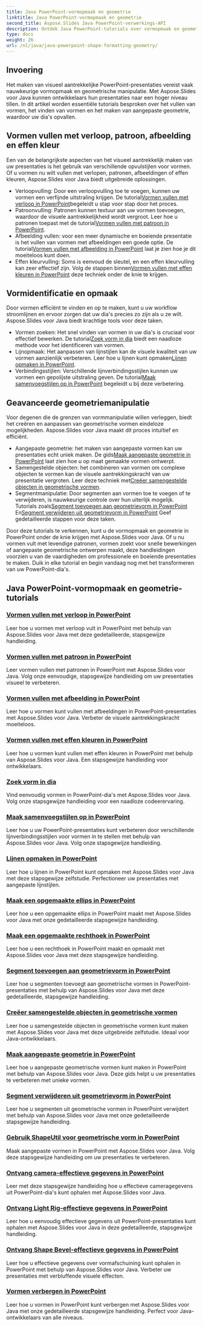```yaml
---
title: Java PowerPoint-vormopmaak en geometrie
linktitle: Java PowerPoint-vormopmaak en geometrie
second_title: Aspose.Slides Java PowerPoint-verwerkings-API
description: Ontdek Java PowerPoint-tutorials over vormopmaak en geometrie. Leer vormen vullen, vormen vinden en aangepaste geometrie maken met Aspose.Slides voor Java.
type: docs
weight: 26
url: /nl/java/java-powerpoint-shape-formatting-geometry/
---
```

## Invoering

Het maken van visueel aantrekkelijke PowerPoint-presentaties vereist vaak nauwkeurige vormopmaak en geometrische manipulatie. Met Aspose.Slides voor Java kunnen ontwikkelaars hun presentaties naar een hoger niveau tillen. In dit artikel worden essentiële tutorials besproken over het vullen van vormen, het vinden van vormen en het maken van aangepaste geometrie, waardoor uw dia's opvallen.

## Vormen vullen met verloop, patroon, afbeelding en effen kleur

Een van de belangrijkste aspecten van het visueel aantrekkelijk maken van uw presentaties is het gebruik van verschillende opvulstijlen voor vormen. Of u vormen nu wilt vullen met verlopen, patronen, afbeeldingen of effen kleuren, Aspose.Slides voor Java biedt uitgebreide oplossingen. 

-  Verloopvulling: Door een verloopvulling toe te voegen, kunnen uw vormen een verfijnde uitstraling krijgen. De tutorial[Vormen vullen met verloop in PowerPoint](./fill-shapes-gradient-powerpoint/)begeleidt u stap voor stap door het proces.
-  Patroonvulling: Patronen kunnen textuur aan uw vormen toevoegen, waardoor de visuele aantrekkelijkheid wordt vergroot. Leer hoe u patronen toepast met de tutorial[Vormen vullen met patroon in PowerPoint](./fill-shapes-pattern-powerpoint/).
-  Afbeelding vullen: voor een meer dynamische en boeiende presentatie is het vullen van vormen met afbeeldingen een goede optie. De tutorial[Vormen vullen met afbeelding in PowerPoint](./fill-shapes-picture-powerpoint/) laat je zien hoe je dit moeiteloos kunt doen.
-  Effen kleurvulling: Soms is eenvoud de sleutel, en een effen kleurvulling kan zeer effectief zijn. Volg de stappen binnen[Vormen vullen met effen kleuren in PowerPoint](./fill-shapes-solid-color-powerpoint/) deze techniek onder de knie te krijgen.

## Vormidentificatie en opmaak

Door vormen efficiënt te vinden en op te maken, kunt u uw workflow stroomlijnen en ervoor zorgen dat uw dia's precies zo zijn als u ze wilt. Aspose.Slides voor Java biedt krachtige tools voor deze taken.

-  Vormen zoeken: Het snel vinden van vormen in uw dia's is cruciaal voor effectief bewerken. De tutorial[Zoek vorm in dia](./find-shape-slide-powerpoint/) biedt een naadloze methode voor het identificeren van vormen.
-  Lijnopmaak: Het aanpassen van lijnstijlen kan de visuele kwaliteit van uw vormen aanzienlijk verbeteren. Leer hoe u lijnen kunt opmaken[Lijnen opmaken in PowerPoint](./format-lines-powerpoint/).
-  Verbindingsstijlen: Verschillende lijnverbindingsstijlen kunnen uw vormen een gepolijste uitstraling geven. De tutorial[Maak samenvoegstijlen op in PowerPoint](./format-join-styles-powerpoint/) begeleidt u bij deze verbetering.

## Geavanceerde geometriemanipulatie

Voor degenen die de grenzen van vormmanipulatie willen verleggen, biedt het creëren en aanpassen van geometrische vormen eindeloze mogelijkheden. Aspose.Slides voor Java maakt dit proces intuïtief en efficiënt.

-  Aangepaste geometrie: het maken van aangepaste vormen kan uw presentaties echt uniek maken. De gids[Maak aangepaste geometrie in PowerPoint](./create-custom-geometry-powerpoint/) laat zien hoe u op maat gemaakte vormen ontwerpt.
-  Samengestelde objecten: het combineren van vormen om complexe objecten te vormen kan de visuele aantrekkingskracht van uw presentatie vergroten. Leer deze techniek met[Creëer samengestelde objecten in geometrische vormen](./create-composite-objects-geometry-shapes-powerpoint/).
-  Segmentmanipulatie: Door segmenten aan vormen toe te voegen of te verwijderen, is nauwkeurige controle over hun uiterlijk mogelijk. Tutorials zoals[Segment toevoegen aan geometrievorm in PowerPoint](./add-segment-geometry-shape-powerpoint/) En[Segment verwijderen uit geometrievorm in PowerPoint](./remove-segment-geometry-shape-powerpoint/) Geef gedetailleerde stappen voor deze taken.

Door deze tutorials te verkennen, kunt u de vormopmaak en geometrie in PowerPoint onder de knie krijgen met Aspose.Slides voor Java. Of u nu vormen vult met levendige patronen, vormen zoekt voor snelle bewerkingen of aangepaste geometrische ontwerpen maakt, deze handleidingen voorzien u van de vaardigheden om professionele en boeiende presentaties te maken. Duik in elke tutorial en begin vandaag nog met het transformeren van uw PowerPoint-dia's.
## Java PowerPoint-vormopmaak en geometrie-tutorials
### [Vormen vullen met verloop in PowerPoint](./fill-shapes-gradient-powerpoint/)
Leer hoe u vormen met verloop vult in PowerPoint met behulp van Aspose.Slides voor Java met deze gedetailleerde, stapsgewijze handleiding.
### [Vormen vullen met patroon in PowerPoint](./fill-shapes-pattern-powerpoint/)
Leer vormen vullen met patronen in PowerPoint met Aspose.Slides voor Java. Volg onze eenvoudige, stapsgewijze handleiding om uw presentaties visueel te verbeteren.
### [Vormen vullen met afbeelding in PowerPoint](./fill-shapes-picture-powerpoint/)
Leer hoe u vormen kunt vullen met afbeeldingen in PowerPoint-presentaties met Aspose.Slides voor Java. Verbeter de visuele aantrekkingskracht moeiteloos.
### [Vormen vullen met effen kleuren in PowerPoint](./fill-shapes-solid-color-powerpoint/)
Leer hoe u vormen kunt vullen met effen kleuren in PowerPoint met behulp van Aspose.Slides voor Java. Een stapsgewijze handleiding voor ontwikkelaars.
### [Zoek vorm in dia](./find-shape-slide-powerpoint/)
Vind eenvoudig vormen in PowerPoint-dia's met Aspose.Slides voor Java. Volg onze stapsgewijze handleiding voor een naadloze codeerervaring.
### [Maak samenvoegstijlen op in PowerPoint](./format-join-styles-powerpoint/)
Leer hoe u uw PowerPoint-presentaties kunt verbeteren door verschillende lijnverbindingsstijlen voor vormen in te stellen met behulp van Aspose.Slides voor Java. Volg onze stapsgewijze handleiding.
### [Lijnen opmaken in PowerPoint](./format-lines-powerpoint/)
Leer hoe u lijnen in PowerPoint kunt opmaken met Aspose.Slides voor Java met deze stapsgewijze zelfstudie. Perfectioneer uw presentaties met aangepaste lijnstijlen.
### [Maak een opgemaakte ellips in PowerPoint](./create-formatted-ellipse-powerpoint/)
Leer hoe u een opgemaakte ellips in PowerPoint maakt met Aspose.Slides voor Java met onze gedetailleerde stapsgewijze handleiding.
### [Maak een opgemaakte rechthoek in PowerPoint](./create-formatted-rectangle-powerpoint/)
Leer hoe u een rechthoek in PowerPoint maakt en opmaakt met Aspose.Slides voor Java met deze stapsgewijze handleiding.
### [Segment toevoegen aan geometrievorm in PowerPoint](./add-segment-geometry-shape-powerpoint/)
Leer hoe u segmenten toevoegt aan geometrische vormen in PowerPoint-presentaties met behulp van Aspose.Slides voor Java met deze gedetailleerde, stapsgewijze handleiding.
### [Creëer samengestelde objecten in geometrische vormen](./create-composite-objects-geometry-shapes-powerpoint/)
Leer hoe u samengestelde objecten in geometrische vormen kunt maken met Aspose.Slides voor Java met deze uitgebreide zelfstudie. Ideaal voor Java-ontwikkelaars.
### [Maak aangepaste geometrie in PowerPoint](./create-custom-geometry-powerpoint/)
Leer hoe u aangepaste geometrische vormen kunt maken in PowerPoint met behulp van Aspose.Slides voor Java. Deze gids helpt u uw presentaties te verbeteren met unieke vormen.
### [Segment verwijderen uit geometrievorm in PowerPoint](./remove-segment-geometry-shape-powerpoint/)
Leer hoe u segmenten uit geometrische vormen in PowerPoint verwijdert met behulp van Aspose.Slides voor Java met onze gedetailleerde stapsgewijze handleiding.
### [Gebruik ShapeUtil voor geometrische vorm in PowerPoint](./use-shapeutil-geometry-shape-powerpoint/)
Maak aangepaste vormen in PowerPoint met Aspose.Slides voor Java. Volg deze stapsgewijze handleiding om uw presentaties te verbeteren.
### [Ontvang camera-effectieve gegevens in PowerPoint](./get-camera-effective-data-powerpoint/)
Leer met deze stapsgewijze handleiding hoe u effectieve cameragegevens uit PowerPoint-dia's kunt ophalen met Aspose.Slides voor Java.
### [Ontvang Light Rig-effectieve gegevens in PowerPoint](./get-light-rig-effective-data-powerpoint/)
Leer hoe u eenvoudig effectieve gegevens uit PowerPoint-presentaties kunt ophalen met Aspose.Slides voor Java in deze gedetailleerde, stapsgewijze handleiding.
### [Ontvang Shape Bevel-effectieve gegevens in PowerPoint](./get-shape-bevel-effective-data-powerpoint/)
Leer hoe u effectieve gegevens over vormafschuining kunt ophalen in PowerPoint met behulp van Aspose.Slides voor Java. Verbeter uw presentaties met verbluffende visuele effecten.
### [Vormen verbergen in PowerPoint](./hide-shapes-powerpoint/)
Leer hoe u vormen in PowerPoint kunt verbergen met Aspose.Slides voor Java met onze gedetailleerde stapsgewijze handleiding. Perfect voor Java-ontwikkelaars van alle niveaus.